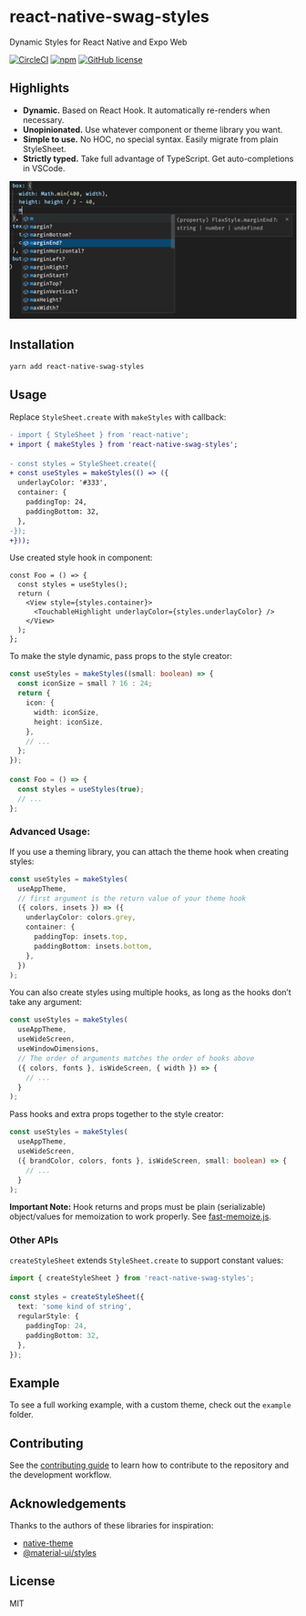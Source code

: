 # react-native-swag-styles

Dynamic Styles for React Native and Expo Web

[![CircleCI](https://img.shields.io/circleci/build/github/ef-eng/react-native-swag-styles/main)](https://circleci.com/gh/ef-eng/react-native-swag-styles/tree/main)
[![npm](https://img.shields.io/npm/v/react-native-swag-styles)](https://www.npmjs.com/package/react-native-swag-styles)
[![GitHub license](https://img.shields.io/github/license/ef-eng/react-native-swag-styles)](https://github.com/ef-eng/react-native-swag-styles/blob/main/LICENSE)

## Highlights

- **Dynamic.** Based on React Hook. It automatically re-renders when necessary.
- **Unopinionated.** Use whatever component or theme library you want.
- **Simple to use.** No HOC, no special syntax. Easily migrate from plain StyleSheet.
- **Strictly typed.** Take full advantage of TypeScript. Get auto-completions in VSCode.

![Screnshot](.github/screenshot.png)

## Installation

```sh
yarn add react-native-swag-styles
```

## Usage

Replace `StyleSheet.create` with `makeStyles` with callback:

```diff
- import { StyleSheet } from 'react-native';
+ import { makeStyles } from 'react-native-swag-styles';

- const styles = StyleSheet.create({
+ const useStyles = makeStyles(() => ({
  underlayColor: '#333',
  container: {
    paddingTop: 24,
    paddingBottom: 32,
  },
-});
+}));
```

Use created style hook in component:

```tsx
const Foo = () => {
  const styles = useStyles();
  return (
    <View style={styles.container}>
      <TouchableHighlight underlayColor={styles.underlayColor} />
    </View>
  );
};
```

To make the style dynamic, pass props to the style creator:

```ts
const useStyles = makeStyles((small: boolean) => {
  const iconSize = small ? 16 : 24;
  return {
    icon: {
      width: iconSize,
      height: iconSize,
    },
    // ...
  };
});

const Foo = () => {
  const styles = useStyles(true);
  // ...
};
```

### Advanced Usage:

If you use a theming library, you can attach the theme hook when creating styles:

```ts
const useStyles = makeStyles(
  useAppTheme,
  // first argument is the return value of your theme hook
  ({ colors, insets }) => ({
    underlayColor: colors.grey,
    container: {
      paddingTop: insets.top,
      paddingBottom: insets.bottom,
    },
  })
);
```

You can also create styles using multiple hooks, as long as the hooks don’t take any argument:

```ts
const useStyles = makeStyles(
  useAppTheme,
  useWideScreen,
  useWindowDimensions,
  // The order of arguments matches the order of hooks above
  ({ colors, fonts }, isWideScreen, { width }) => {
    // ...
  }
);
```

Pass hooks and extra props together to the style creator:

```ts
const useStyles = makeStyles(
  useAppTheme,
  useWideScreen,
  ({ brandColor, colors, fonts }, isWideScreen, small: boolean) => {
    // ...
  }
);
```

**Important Note:** Hook returns and props must be plain (serializable) object/values for memoization to work properly. See [fast-memoize.js](https://github.com/caiogondim/fast-memoize.js#function-arguments).

### Other APIs

`createStyleSheet` extends `StyleSheet.create` to support constant values:

```ts
import { createStyleSheet } from 'react-native-swag-styles';

const styles = createStyleSheet({
  text: 'some kind of string',
  regularStyle: {
    paddingTop: 24,
    paddingBottom: 32,
  },
});
```

## Example

To see a full working example, with a custom theme, check out the `example` folder.

## Contributing

See the [contributing guide](CONTRIBUTING.md) to learn how to contribute to the repository and the development workflow.

## Acknowledgements

Thanks to the authors of these libraries for inspiration:

- [native-theme](https://github.com/CarlosBalladares/native-theme)
- [@material-ui/styles](https://material-ui.com/styles/basics/#hook-api)

## License

MIT
